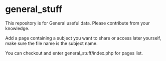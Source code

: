 general_stuff
=============

This repository is for General useful data. Please contribute from your knowledge. 

Add a page containing a subject you want to share or access later yourself,
make sure the file name is the subject name.

You can checkout and enter general_stuff/index.php for pages list.
